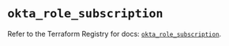 # `okta_role_subscription`

Refer to the Terraform Registry for docs: [`okta_role_subscription`](https://registry.terraform.io/providers/okta/okta/4.7.0/docs/resources/role_subscription).
